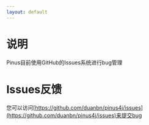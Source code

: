 ```yaml
---
layout: default
---
```

# 说明
Pinus目前使用GitHub的Issues系统进行bug管理

# Issues反馈
您可以访问[https://github.com/duanbn/pinus4j/issues](https://github.com/duanbn/pinus4j/issues)来提交bug

